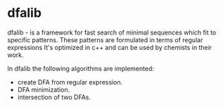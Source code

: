 # dfalib

dfalib - is a framework for fast search of minimal sequences which fit to specific patterns. These patterns are formulated in terms of regular expressions It's optimized in c++ and can be used by chemists in their work.

In dfalib the following algorithms are implemented:
  - create DFA from regular expression.
  - DFA minimization.
  - intersection of two DFAs.
  
